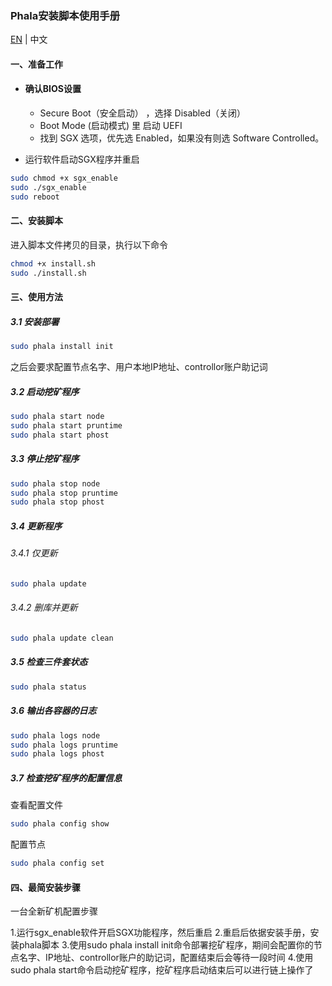 ### Phala安装脚本使用手册

[EN](./README.md) | 中文

#### 一、准备工作

-   #### 确认BIOS设置

    -   Secure Boot（安全启动） ，选择 Disabled（关闭）
    -   Boot Mode (启动模式) 里 启动 UEFI
    -   找到 SGX 选项，优先选 Enabled，如果没有则选 Software Controlled。

-   运行软件启动SGX程序并重启

```bash
sudo chmod +x sgx_enable
sudo ./sgx_enable
sudo reboot
```

#### 二、安装脚本

进入脚本文件拷贝的目录，执行以下命令

```bash
chmod +x install.sh
sudo ./install.sh
```

#### 三、使用方法

##### 3.1 安装部署

```bash
sudo phala install init
```

之后会要求配置节点名字、用户本地IP地址、controllor账户助记词

##### 3.2 启动挖矿程序

```bash
sudo phala start node
sudo phala start pruntime
sudo phala start phost
```

##### 3.3 停止挖矿程序

```bash
sudo phala stop node
sudo phala stop pruntime
sudo phala stop phost
```

##### 3.4 更新程序

###### 3.4.1 仅更新

```bash
sudo phala update
```

###### 3.4.2 删库并更新

```bash
sudo phala update clean
```

##### 3.5 检查三件套状态

```bash
sudo phala status
```

##### 3.6 输出各容器的日志

```bash
sudo phala logs node
sudo phala logs pruntime
sudo phala logs phost
```

##### 3.7 检查挖矿程序的配置信息

查看配置文件

```bash
sudo phala config show
```

配置节点

```bash
sudo phala config set
```

#### 四、最简安装步骤

一台全新矿机配置步骤

1.运行sgx_enable软件开启SGX功能程序，然后重启
2.重启后依据安装手册，安装phala脚本
3.使用sudo phala install init命令部署挖矿程序，期间会配置你的节点名字、IP地址、controllor账户的助记词，配置结束后会等待一段时间
4.使用sudo phala start命令启动挖矿程序，挖矿程序启动结束后可以进行链上操作了